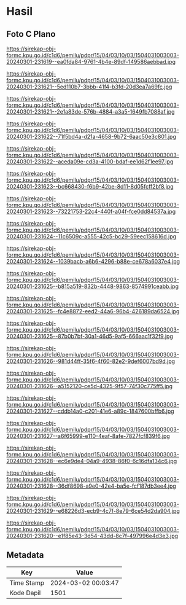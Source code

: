 # Hasil

## Foto C Plano

https://sirekap-obj-formc.kpu.go.id/c1d6/pemilu/pdpr/15/04/03/10/03/1504031003003-20240301-231619--ea0fda84-9761-4b4e-89df-149586aebbad.jpg

https://sirekap-obj-formc.kpu.go.id/c1d6/pemilu/pdpr/15/04/03/10/03/1504031003003-20240301-231621--5ed110b7-3bbb-41f4-b3fd-20d3ea7a69fc.jpg

https://sirekap-obj-formc.kpu.go.id/c1d6/pemilu/pdpr/15/04/03/10/03/1504031003003-20240301-231621--2e1a83de-576b-4884-a3a5-1649fb7088af.jpg

https://sirekap-obj-formc.kpu.go.id/c1d6/pemilu/pdpr/15/04/03/10/03/1504031003003-20240301-231622--71f5bd4a-d21a-4658-9b72-6aac50e3c801.jpg

https://sirekap-obj-formc.kpu.go.id/c1d6/pemilu/pdpr/15/04/03/10/03/1504031003003-20240301-231622--aceda09e-cd3a-4100-bdaf-ee1d62f1ee97.jpg

https://sirekap-obj-formc.kpu.go.id/c1d6/pemilu/pdpr/15/04/03/10/03/1504031003003-20240301-231623--bc668430-f6b9-42be-8d11-8d05fcff2bf8.jpg

https://sirekap-obj-formc.kpu.go.id/c1d6/pemilu/pdpr/15/04/03/10/03/1504031003003-20240301-231623--73221753-22c4-440f-a04f-fce0dd84537a.jpg

https://sirekap-obj-formc.kpu.go.id/c1d6/pemilu/pdpr/15/04/03/10/03/1504031003003-20240301-231624--11c6509c-a555-42c5-bc29-59eec158616d.jpg

https://sirekap-obj-formc.kpu.go.id/c1d6/pemilu/pdpr/15/04/03/10/03/1504031003003-20240301-231624--1039bacb-a6b6-4296-b88e-ce678a6037e4.jpg

https://sirekap-obj-formc.kpu.go.id/c1d6/pemilu/pdpr/15/04/03/10/03/1504031003003-20240301-231625--b815a519-832b-4448-9863-8574991ceabb.jpg

https://sirekap-obj-formc.kpu.go.id/c1d6/pemilu/pdpr/15/04/03/10/03/1504031003003-20240301-231625--fc4e8872-eed2-44a6-96b4-426189da6524.jpg

https://sirekap-obj-formc.kpu.go.id/c1d6/pemilu/pdpr/15/04/03/10/03/1504031003003-20240301-231625--87b0b7bf-30a1-46d5-9af5-666aac1f32f9.jpg

https://sirekap-obj-formc.kpu.go.id/c1d6/pemilu/pdpr/15/04/03/10/03/1504031003003-20240301-231626--981d44ff-35f6-4f60-82e2-9def6007bd9d.jpg

https://sirekap-obj-formc.kpu.go.id/c1d6/pemilu/pdpr/15/04/03/10/03/1504031003003-20240301-231626--a5152120-ce5d-4325-9f57-74f30c775ff5.jpg

https://sirekap-obj-formc.kpu.go.id/c1d6/pemilu/pdpr/15/04/03/10/03/1504031003003-20240301-231627--cddb14a0-c201-41e6-a89c-1847600bffb6.jpg

https://sirekap-obj-formc.kpu.go.id/c1d6/pemilu/pdpr/15/04/03/10/03/1504031003003-20240301-231627--a6f65999-e110-4eaf-8afe-7827fcf839f6.jpg

https://sirekap-obj-formc.kpu.go.id/c1d6/pemilu/pdpr/15/04/03/10/03/1504031003003-20240301-231628--ec6e9de4-04a9-4938-86f0-6c16dfa134c6.jpg

https://sirekap-obj-formc.kpu.go.id/c1d6/pemilu/pdpr/15/04/03/10/03/1504031003003-20240301-231628--36df8698-a9e0-42e4-ba5e-fcf187db3ee4.jpg

https://sirekap-obj-formc.kpu.go.id/c1d6/pemilu/pdpr/15/04/03/10/03/1504031003003-20240301-231629--e68226d3-ecb9-4c7f-8e79-6ce54d2da904.jpg

https://sirekap-obj-formc.kpu.go.id/c1d6/pemilu/pdpr/15/04/03/10/03/1504031003003-20240301-231620--e1f85e43-3d54-43dd-8c7f-497996e4d3e3.jpg


## Metadata

| Key        | Value               |
| ---------- | ------------------- |
| Time Stamp | 2024-03-02 00:03:47 |
| Kode Dapil | 1501                |



